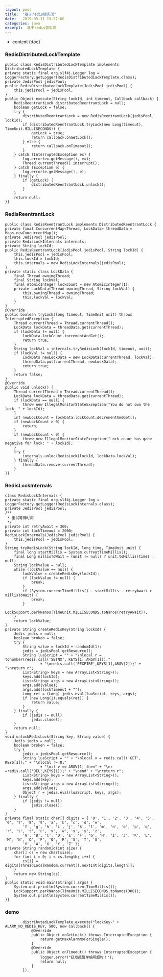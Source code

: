 ```yaml
---
layout: post
title:  "基于redis锁实现"
date:   2019-03-11 13:27:00
categories: java
excerpt:  基于redis锁实现
---
```


* content
{:toc}




### RedisDistributedLockTemplate
    public class RedisDistributedLockTemplate implements DistributedLockTemplate {
    private static final org.slf4j.Logger log = LoggerFactory.getLogger(RedisDistributedLockTemplate.class);
    private JedisPool jedisPool;
    public RedisDistributedLockTemplate(JedisPool jedisPool) {
        this.jedisPool = jedisPool;
    }
    public Object execute(String lockId, int timeout, Callback callback) {
        RedisReentrantLock distributedReentrantLock = null;
        boolean getLock = false;
        try {
            distributedReentrantLock = new RedisReentrantLock(jedisPool, lockId);
            if (distributedReentrantLock.tryLock(new Long(timeout), TimeUnit.MILLISECONDS)) {
                getLock = true;
                return callback.onGetLock();
            } else {
                return callback.onTimeout();
            }
        } catch (InterruptedException ex) {
            log.error(ex.getMessage(), ex);
            Thread.currentThread().interrupt();
        } catch (Exception e) {
            log.error(e.getMessage(), e);
        } finally {
            if (getLock) {
                distributedReentrantLock.unlock();
            }
        }
        return null;
    }}




### RedisReentrantLock

    public class RedisReentrantLock implements DistributedReentrantLock {
    private final ConcurrentMap<Thread, LockData> threadData = Maps.newConcurrentMap();
    private JedisPool jedisPool;
    private RedisLockInternals internals;
    private String lockId;
    public RedisReentrantLock(JedisPool jedisPool, String lockId) {
        this.jedisPool = jedisPool;
        this.lockId = lockId;
        this.internals = new RedisLockInternals(jedisPool);
    }
    private static class LockData {
        final Thread owningThread;
        final String lockVal;
        final AtomicInteger lockCount = new AtomicInteger(1);
        private LockData(Thread owningThread, String lockVal) {
            this.owningThread = owningThread;
            this.lockVal = lockVal;
        }
    }
    @Override
    public boolean tryLock(long timeout, TimeUnit unit) throws InterruptedException {
        Thread currentThread = Thread.currentThread();
        LockData lockData = threadData.get(currentThread);
        if (lockData != null) {
            lockData.lockCount.incrementAndGet();
            return true;
        }
        String lockVal = internals.tryRedisLock(lockId, timeout, unit);
        if (lockVal != null) {
            LockData newLockData = new LockData(currentThread, lockVal);
            threadData.put(currentThread, newLockData);
            return true;
        }
        return false;
    }
    @Override
    public void unlock() {
        Thread currentThread = Thread.currentThread();
        LockData lockData = threadData.get(currentThread);
        if (lockData == null) {
            throw new IllegalMonitorStateException("You do not own the lock: " + lockId);
        }
        int newLockCount = lockData.lockCount.decrementAndGet();
        if (newLockCount > 0) {
            return;
        }
        if (newLockCount < 0) {
            throw new IllegalMonitorStateException("Lock count has gone negative for lock: " + lockId);
        }
        try {
            internals.unlockRedisLock(lockId, lockData.lockVal);
        } finally {
            threadData.remove(currentThread);
        }
    }}




### RedisLockInternals




    class RedisLockInternals {
    private static final org.slf4j.Logger log = LoggerFactory.getLogger(RedisLockInternals.class);
    private JedisPool jedisPool;
    /**
     * 重试等待时间
     */
    private int retryAwait = 300;
    private int lockTimeout = 2000;
    RedisLockInternals(JedisPool jedisPool) {
        this.jedisPool = jedisPool;
    }
    String tryRedisLock(String lockId, long time, TimeUnit unit) {
        final long startMillis = System.currentTimeMillis();
        final Long millisToWait = (unit != null) ? unit.toMillis(time) : null;
        String lockValue = null;
        while (lockValue == null) {
            lockValue = createRedisKey(lockId);
            if (lockValue != null) {
                break;
            }
            if (System.currentTimeMillis() - startMillis - retryAwait > millisToWait) {
                break;
            }
            LockSupport.parkNanos(TimeUnit.MILLISECONDS.toNanos(retryAwait));
        }
        return lockValue;
    }
    private String createRedisKey(String lockId) {
        Jedis jedis = null;
        boolean broken = false;
        try {
            String value = lockId + randomId(1);
            jedis = jedisPool.getResource();
            String luaScript = "" + "\nlocal r = tonumber(redis.call('SETNX', KEYS[1],ARGV[1]));"
                    + "\nredis.call('PEXPIRE',KEYS[1],ARGV[2]);" + "\nreturn r";
            List<String> keys = new ArrayList<String>();
            keys.add(lockId);
            List<String> args = new ArrayList<String>();
            args.add(value);
            args.add(lockTimeout + "");
            Long ret = (Long) jedis.eval(luaScript, keys, args);
            if (new Long(1).equals(ret)) {
                return value;
            }
        } finally {
            if (jedis != null)
                jedis.close();
        }
        return null;
    }
    void unlockRedisLock(String key, String value) {
        Jedis jedis = null;
        boolean broken = false;
        try {
            jedis = jedisPool.getResource();
            String luaScript = "" + "\nlocal v = redis.call('GET', KEYS[1]);" + "\nlocal r= 0;"
                    + "\nif v == ARGV[1] then" + "\nr =redis.call('DEL',KEYS[1]);" + "\nend" + "\nreturn r";
            List<String> keys = new ArrayList<String>();
            keys.add(key);
            List<String> args = new ArrayList<String>();
            args.add(value);
            Object r = jedis.eval(luaScript, keys, args);
        } finally {
            if (jedis != null)
                jedis.close();
        }
    }
    private final static char[] digits = { '0', '1', '2', '3', '4', '5', '6', '7', '8', '9', 'a', 'b', 'c', 'd', 'e',
            'f', 'g', 'h', 'i', 'j', 'k', 'l', 'm', 'n', 'o', 'p', 'q', 'r', 's', 't', 'u', 'v', 'w', 'x', 'y', 'z',
            'A', 'B', 'C', 'D', 'E', 'F', 'G', 'H', 'I', 'J', 'K', 'L', 'M', 'N', 'O', 'P', 'Q', 'R', 'S', 'T', 'U',
            'V', 'W', 'X', 'Y', 'Z' };
    private String randomId(int size) {
        char[] cs = new char[size];
        for (int i = 0; i < cs.length; i++) {
            cs[i] = digits[ThreadLocalRandom.current().nextInt(digits.length)];
        }
        return new String(cs);
    }
    public static void main(String[] args) {
        System.out.println(System.currentTimeMillis());
        LockSupport.parkNanos(TimeUnit.MILLISECONDS.toNanos(300));
        System.out.println(System.currentTimeMillis());
    }}
 


### demo


            distributedLockTemplate.execute("lockKey-" + ALARM_NO_REDIS_KEY, 500, new Callback() {
                @Override
                public Object onGetLock() throws InterruptedException {
                    return getMaxAlarmNoForSingle();
                }
                @Override
                public Object onTimeout() throws InterruptedException {
                    logger.error("获取报警单编号超时！");
                    return null;
                }
            });
